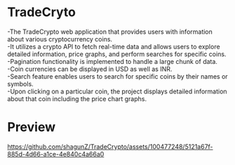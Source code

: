 # TradeCryto 

-The TradeCrypto web application that provides users with information about various cryptocurrency coins. \
-It utilizes a crypto API to fetch real-time data and allows users to explore detailed information, price graphs, and perform searches for specific coins. \
-Pagination functionality is implemented to handle a large chunk of data. \
-Coin currencies can be displayed in USD as well as INR. \
-Search feature enables users to search for specific coins by their names or symbols. \
-Upon clicking on a particular coin, the project displays detailed information about that coin including the price chart graphs. 




# Preview 




https://github.com/shagunZ/TradeCrypto/assets/100477248/5121a67f-885d-4d66-a1ce-4e840c4a66a0

